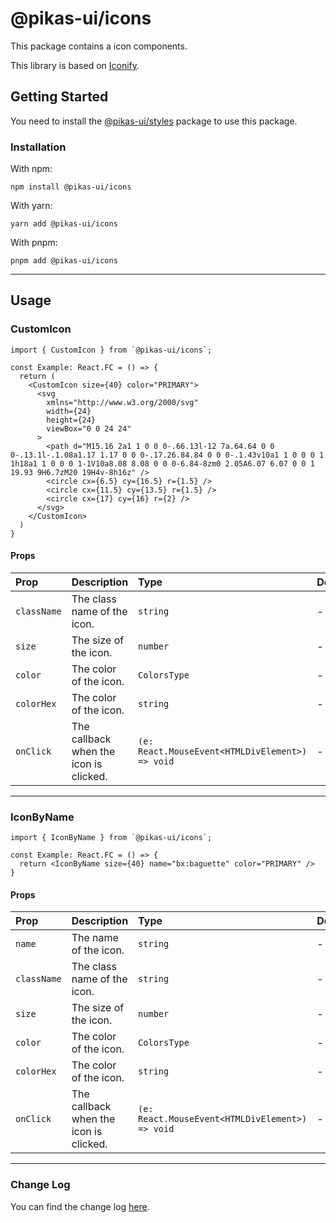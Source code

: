 # @pikas-ui/icons

This package contains a icon components.

This library is based on [Iconify](https://iconify.design/).

## Getting Started

You need to install the [@pikas-ui/styles](../styles/README.md) package to use this package.

### Installation

With npm:

```
npm install @pikas-ui/icons
```

With yarn:

```
yarn add @pikas-ui/icons
```

With pnpm:

```
pnpm add @pikas-ui/icons
```

---

## Usage

### CustomIcon
```tsx
import { CustomIcon } from `@pikas-ui/icons`;

const Example: React.FC = () => {
  return (
    <CustomIcon size={40} color="PRIMARY">
      <svg
        xmlns="http://www.w3.org/2000/svg"
        width={24}
        height={24}
        viewBox="0 0 24 24"
      >
        <path d="M15.16 2a1 1 0 0 0-.66.13l-12 7a.64.64 0 0 0-.13.1l-.1.08a1.17 1.17 0 0 0-.17.26.84.84 0 0 0-.1.43v10a1 1 0 0 0 1 1h18a1 1 0 0 0 1-1V10a8.08 8.08 0 0 0-6.84-8zm0 2.05A6.07 6.07 0 0 1 19.93 9H6.7zM20 19H4v-8h16z" />
        <circle cx={6.5} cy={16.5} r={1.5} />
        <circle cx={11.5} cy={13.5} r={1.5} />
        <circle cx={17} cy={16} r={2} />
      </svg>
    </CustomIcon>
  )
}
```

#### Props
| Prop        | Description                            | Type                                            | Default |
| :---------- | :------------------------------------- | :---------------------------------------------- | :------ |
| `className` | The class name of the icon.            | `string`                                        | -       |
| `size`      | The size of the icon.                  | `number`                                        | -       |
| `color`     | The color of the icon.                 | `ColorsType`                                    | -       |
| `colorHex`  | The color of the icon.                 | `string`                                        | -       |
| `onClick`   | The callback when the icon is clicked. | `(e: React.MouseEvent<HTMLDivElement>) => void` | -       |

---

### IconByName
```tsx
import { IconByName } from `@pikas-ui/icons`;

const Example: React.FC = () => {
  return <IconByName size={40} name="bx:baguette" color="PRIMARY" />
}
```

#### Props
| Prop        | Description                            | Type                                            | Default |
| :---------- | :------------------------------------- | :---------------------------------------------- | :------ |
| `name`      | The name of the icon.                  | `string`                                        | -       |
| `className` | The class name of the icon.            | `string`                                        | -       |
| `size`      | The size of the icon.                  | `number`                                        | -       |
| `color`     | The color of the icon.                 | `ColorsType`                                    | -       |
| `colorHex`  | The color of the icon.                 | `string`                                        | -       |
| `onClick`   | The callback when the icon is clicked. | `(e: React.MouseEvent<HTMLDivElement>) => void` | -       |



---

### Change Log
You can find the change log [here](CHANGELOG.md).